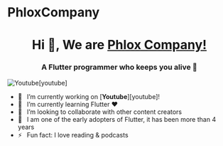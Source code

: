# PhloxCompany

<h1 align="center"> Hi 👋, We are <a href="https://www.youtube.com/channel/UC0FD2apauvegCcsvqIBceLA?sub_confirmation=1">Phlox Company!</a></h1>
<h3 align="center">A Flutter programmer who keeps you alive 💪</h3>

![Youtube](https://img.shields.io/static/v1?label=PhloxCompany&message=Subscribe&logo=YouTube&color=FF0000&style=for-the-badge)[youtube]

- 🔭 &ensp;I’m currently working on [**Youtube**][youtube]!
- 🌱 &ensp;I’m currently learning Flutter ❤️
- 👯 &ensp;I’m looking to collaborate with other content creators
- 🗿 &ensp;I am one of the early adopters of Flutter, it has been more than 4 years
- ⚡ &ensp;Fun fact: I love reading & podcasts
